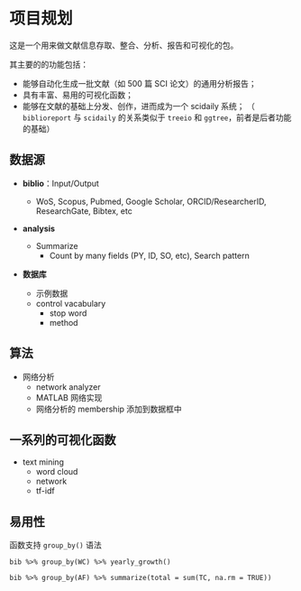 # 项目规划

这是一个用来做文献信息存取、整合、分析、报告和可视化的包。

其主要的的功能包括：

- 能够自动化生成一批文献（如 500 篇 SCI 论文）的通用分析报告；
- 具有丰富、易用的可视化函数；
- 能够在文献的基础上分发、创作，进而成为一个 scidaily 系统；
  （ `biblioreport` 与 `scidaily` 的关系类似于 `treeio` 和 `ggtree`，前者是后者功能的基础）

## 数据源

- **biblio**：Input/Output
  - WoS, Scopus, Pubmed, Google Scholar, ORCID/ResearcherID, ResearchGate, Bibtex, etc
- **analysis**
  - Summarize
    - Count by many fields (PY, ID, SO, etc), Search pattern
    
- **数据库**
  - 示例数据
  - control vacabulary
    - stop word
    - method

##  算法

- 网络分析
  - network analyzer
  - MATLAB 网络实现
  - 网络分析的 membership 添加到数据框中

## 一系列的可视化函数

- text mining 
  - word cloud
  - network
  - tf-idf
  
## 易用性

函数支持 `group_by()` 语法

  ``` {r}
  bib %>% group_by(WC) %>% yearly_growth()
  
  bib %>% group_by(AF) %>% summarize(total = sum(TC, na.rm = TRUE))
  ```
